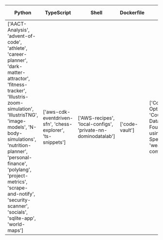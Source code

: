 | Python | TypeScript | Shell | Dockerfile | R | JavaScript | Jupyter Notebook | PowerShell | HTML |
|-----|-----|-----|-----|-----|-----|-----|-----|-----|
| ['AACT-Analysis', 'advent-of-code', 'athlete', 'career-planner', 'dark-matter-attractor', 'fitness-tracker', 'Illustris-zoom-simulation', 'IllustrisTNG', 'image-models', 'N-body-simulations', 'nutrition-planner', 'personal-finance', 'polylang', 'project-metrics', 'scrape-and-notify', 'security-scanner', 'socials', 'sqlite-app', 'world-maps'] | ['aws-cdk-eventdriven-sfn', 'chess-explorer', 'ts-snippets'] | ['AWS-recipes', 'local-configs', 'private-nn-dominodatalab'] | ['code-vault'] | ['Computation-Optimizations', 'Coursera-Data-Science-Foundations-using-R-Specialization', 'wearable-computing'] | ['DHC', 'web-application-jquery-and-bootstrap'] | ['hypothesis-testing', 'Machine-Learning-101', 'mnist-classifyer', 'twitter-novo'] | ['performance'] | ['workout-generator'] |
